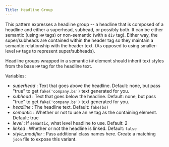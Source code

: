 ```yaml
---
Title: Headline Group
---
```


This pattern expresses a headline group -- a headline that is composed of a headline and either a superhead, subhead, or possibly both. It can be either semantic (using `H#` tags) or non-semantic (with a `div` tag). Either way, the super/subheads are contained within the header tag so they maintain a semantic relationship with the header text. (As opposed to using smaller-level `H#` tags to represent super/subheads).

Headline groups wrapped in a semantic `H#` element should inherit text styles from the base `H#` tag for the headline text.

Variables:

* _superhead_ : Text that goes above the headline. Default: none, but pass "true" to get `fake('company.bs')` text generated for you.
* _subhead_ : Text that goes below the headline. Default: none, but pass "true" to get `fake('company.bs')` text generated for you.
* _headline_ : The headline text. Default: `fake(bs)`
* _semantic_ : Whether or not to use an `h#` tag as the containing element. Default: true
* _level_ : If `semantic`, what level headline to use. Default: 2
* _linked_ : Whether or not the headline is linked. Default: `false`
* _style_modifier_ : Pass additional class names here. Create a matching `json` file to expose this variant.
